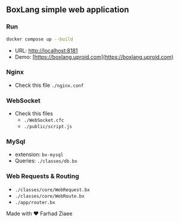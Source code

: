 ## BoxLang simple web application

### Run
```sh
docker compose up --build
```
* URL: [http://localhost:8181](http://localhost:8181)
* Demo: [https://boxlang.uproid.com](https://boxlang.uproid.com)

### Nginx
* Check this file `./nginx.conf`

### WebSocket
* Check this files
  * `./WebSocket.cfc`
  * `./public/script.js`

### MySql
* extension: `bx-mysql`
* Queries: `./classes/db.bx`

### Web Requests & Routing
* `./classes/core/WebRequest.bx`
* `./classes/core/WebRoute.bx`
* `./app/router.bx`
  
Made with ♥️ Farhad Ziaee 
